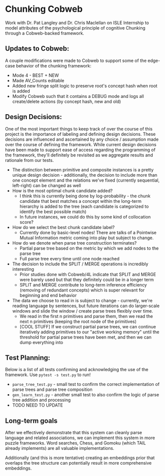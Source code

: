 # Chunking Cobweb

Work with Dr. Pat Langley and Dr. Chris Maclellan on ISLE Internship to model attributes of the psychological principle of cognitive Chunking through a Cobweb-backed framework.

## Updates to Cobweb:

A couple modifications were made to Cobweb to support some of the edge-case behavior of the chunking framework:

*   Mode 4 - BEST + NEW
*   Made AV_Counts editable
*   Added new fringe split logic to preserve root's concept hash when root is added
*   Modify Cobweb such that it contains a DEBUG mode and logs all create/delete actions (by concept hash, new and old)

## Design Decisions:

One of the most important things to keep track of over the course of this project is the importance of labeling and defining design decisions. These decisions are influenced and ascertained by any choice / assumption made over the course of defining the framework. While current design decisions have been made to support ease of access regarding the programming of the framework, they'll definitely be revisited as we aggregate results and rationale from our tests.

*   The distinction between primitive and composite instances is a pretty unique design decision - additionally, the decision to include more than one concept element and the relations we've fixed (currently sequential, left-right) can be changed as well
*   How is the most optimal chunk candidate added?
    *   I think this is currently being done by log-probability - the chunk candidate that best matches a concept within the long-term hierarchy is added to the tree (each candidate is categorized to identify the best possible match)
    *   In future instances, we could do this by some kind of collocation score?
*   How do we select the best chunk candidate label?
    *   Currently done by basic-level nodes! There are talks of a Pointwise Mutual Information metric coming into play but subject to change.
*   How do we denote when parse tree construction terminates?
    *   Partial parse tree based on the metric by which we add nodes to the parse tree
    *   Full parse tree every time until one node reached
*   The decision to include the SPLIT / MERGE operations is incredibly interesting
    *   Prior studies done with Cobweb/4L indicate that SPLIT and MERGE were barely used but that they definitely could be in a longer term
    *   SPLIT and MERGE contribute to long-term inference efficiency (removing of redundant concepts) which is super relevant for beginning and end behavior
*   The data we choose to read in is subject to change - currently, we're reading language by sentences, but future iterations can do larger-scale windows and slide the window / create parse trees flexibly over time.
    *   We read in the first n primitives and parse them, then we read the next n primitives (keeping the root node of the primitives)
    *   [COOL STUFF] If we construct partial parse trees, we can continue iteratively adding primitives to our "active working memory" until the threshold for partial parse trees have been met, and then we can dump everything into 

## Test Planning:

Below is a list of all tests confirming and acknowledging the use of the framework. Use ```pytest -s test.py``` to run!

*   ```parse_tree_test.py``` - small test to confirm the correct implementation of parse trees and parse tree composition
*   ```gen_learn_test.py``` - another small test to also confirm the logic of parse tree addition and processing
*   TODO NEED TO UPDATE

## Long-term goals

After we effectively demonstrate that this system can cleanly parse language and related associations, we can implement this system in more puzzle frameworks. Word searches, Chess, and Gomoku (which TAIL already implements) are all valuable implementations.

Additionally (and this is more tentative) creating an embeddings prior that overlaps the tree structure can potentially result in more comprehensive embeddings.